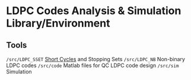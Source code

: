 # LDPC Codes Analysis & Simulation Library/Environment

## Tools
`/src/LDPC_SSET` [Short Cycles](https://gitlab.lrz.de/ga96duw/ldpc-shortcycles) and Stopping Sets
`/src/LDPC_NB` Non-binary LDPC codes
`/src/code` Matlab files for QC LDPC code design
`/src/sim` Simulation
